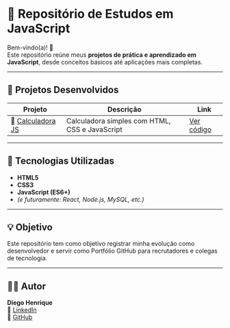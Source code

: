 # 🧠 Repositório de Estudos em JavaScript

Bem-vindo(a)! 👋  
Este repositório reúne meus **projetos de prática e aprendizado em JavaScript**, desde conceitos básicos até aplicações mais completas.

---

## 🚀 Projetos Desenvolvidos

| Projeto | Descrição | Link |
|----------|------------|------|
| 🧮 [Calculadora JS](https://github.com/Diego1601/Estudos-JavaScript/tree/main/01-CalculadoraJS) | Calculadora simples com HTML, CSS e JavaScript | [Ver código](./calculadora-js) |


---

## 🧰 Tecnologias Utilizadas

- **HTML5**
- **CSS3**
- **JavaScript (ES6+)**
- *(e futuramente: React, Node.js, MySQL, etc.)*

---

## 💡 Objetivo

Este repositório tem como objetivo registrar minha evolução como desenvolvedor e servir como Portfólio GitHub para recrutadores e colegas de tecnologia.

---

## 👨‍💻 Autor

**Diego Henrique**  
🔗 [LinkedIn](https://www.linkedin.com/in/diegohenrique97/)  
🐙 [GitHub](https://github.com/Diego1601)
